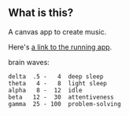 ## What is this?

A canvas app to create music.

Here's [a link to the running app](https://csusbdt.github.io/music/).

brain waves:

```
delta  .5 -   4  deep sleep
theta   4 -   8  light sleep    
alpha   8 -  12  idle            
beta   12 -  30  attentiveness  
gamma  25 - 100  problem-solving
```

